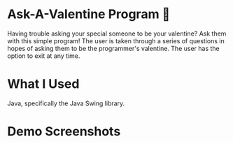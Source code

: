 # Ask-A-Valentine Program 💖
Having trouble asking your special someone to be your valentine? Ask them with this simple program! The user is taken through a series of questions in hopes of asking them to be the programmer's valentine. The user has the option to exit at any time. 

# What I Used
Java, specifically the Java Swing library.

# Demo Screenshots

